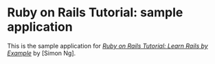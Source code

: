 # Ruby on Rails Tutorial: sample application
This is the sample application for
[*Ruby on Rails Tutorial: Learn Rails by Example*](http://railstutorial.org/)
by [Simon Ng].